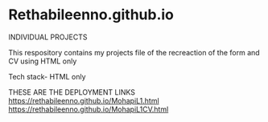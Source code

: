 # Rethabileenno.github.io
INDIVIDUAL PROJECTS 

This respository contains my projects file of the recreaction of the form and CV using HTML only

Tech stack- HTML only 

THESE ARE THE DEPLOYMENT LINKS 
https://rethabileenno.github.io/MohapiL1.html
https://rethabileenno.github.io/MohapiL1CV.html
